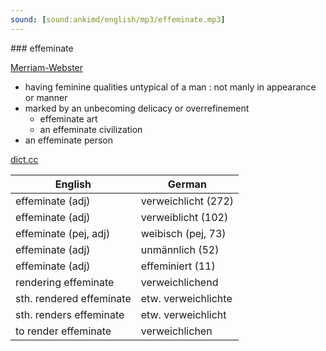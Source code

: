 ```yaml
---
sound: [sound:ankimd/english/mp3/effeminate.mp3]
---
```


\### effeminate

[Merriam-Webster](https://www.merriam-webster.com/dictionary/effeminate)

- having feminine qualities untypical of a man : not manly in appearance or manner
- marked by an unbecoming delicacy or overrefinement
    - effeminate art
    - an effeminate civilization
- an effeminate person

[dict.cc](https://www.dict.cc/effeminate)

| English        | German       |
| -------------- | ------------ |
| effeminate (adj) | verweichlicht (272) |
| effeminate (adj) | verweiblicht (102) |
| effeminate (pej, adj) | weibisch (pej, 73) |
| effeminate (adj) | unmännlich (52) |
| effeminate (adj) | effeminiert (11) |
| rendering effeminate | verweichlichend |
| sth. rendered effeminate | etw. verweichlichte |
| sth. renders effeminate | etw. verweichlicht |
| to render effeminate | verweichlichen |
